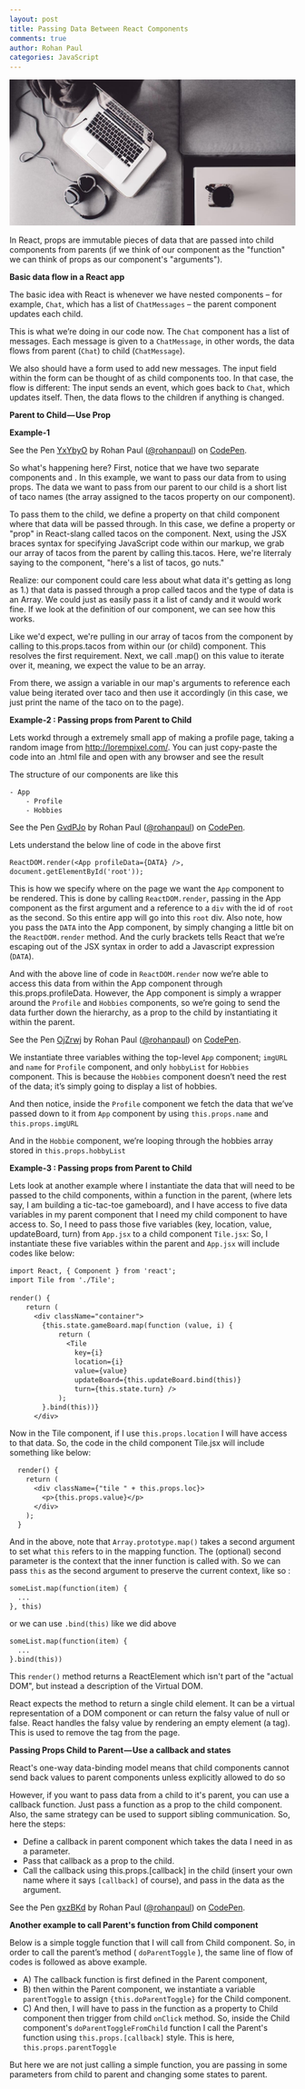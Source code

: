 ```yaml
---
layout: post
title: Passing Data Between React Components
comments: true
author: Rohan Paul
categories: JavaScript
---
```

<img src="/images/fulls/React-Component-Passing-Props-To-Children.jpeg" class="fit image">

In React, props are immutable pieces of data that are passed into child components from parents (if we think of our component as the "function" we can think of props as our component's "arguments").

**Basic data flow in a React app**

The basic idea with React is whenever we have nested components – for example, ``Chat``, which has a list of ``ChatMessages`` – the parent component updates each child.

This is what we’re doing in our code now. The ``Chat`` component has a list of messages. Each message is given to a ``ChatMessage``, in other words, the data flows from parent (``Chat``) to child (``ChatMessage``).

We also should have a form used to add new messages. The input field within the form can be thought of as child components too. In that case, the flow is different: The input sends an event, which goes back to ``Chat``, which updates itself. Then, the data flows to the children if anything is changed.

**Parent to Child — Use Prop**

**Example-1**

<p data-height="453" data-theme-id="0" data-slug-hash="YxYbyO" data-default-tab="js" data-user="rohanpaul" data-embed-version="2" data-pen-title="YxYbyO" class="codepen">See the Pen <a href="https://codepen.io/rohanpaul/pen/YxYbyO/">YxYbyO</a> by Rohan Paul (<a href="https://codepen.io/rohanpaul">@rohanpaul</a>) on <a href="https://codepen.io">CodePen</a>.</p>
<script async src="https://production-assets.codepen.io/assets/embed/ei.js"></script>


So what's happening here? First, notice that we have two separate components <Parent /> and <TacosList />. In this example, we want to pass our data from <Parent /> to <TacosList /> using props. The data we want to pass from our parent to our child is a short list of taco names (the array assigned to the tacos property on our <Parent /> component).

To pass them to the child, we define a property on that child component where that data will be passed through. In this case, we define a property or "prop" in React-slang called tacos on the <TacosList /> component. Next, using the JSX braces syntax for specifying JavaScript code within our markup, we grab our array of tacos from the parent by calling this.tacos. Here, we're literraly saying to the <TacosList /> component, "here's a list of tacos, go nuts."

Realize: our <TacosList /> component could care less about what data it's getting as long as 1.) that data is passed through a prop called tacos and the type of data is an Array. We could just as easily pass it a list of candy and it would work fine. If we look at the definition of our <TacosList /> component, we can see how this works.

Like we'd expect, we're pulling in our array of tacos from the <Parent /> component by calling to this.props.tacos from within our <TacosList /> (or child) component. This resolves the first requirement. Next, we call .map() on this value to iterate over it, meaning, we expect the value to be an array.

From there, we assign a variable in our map's arguments to reference each value being iterated over taco and then use it accordingly (in this case, we just print the name of the taco on to the page).


**Example-2 : Passing props from Parent to Child**

Lets workd through a extremely small app of making a profile page, taking a random image from http://lorempixel.com/. You can just copy-paste the code into an .html file and open with any browser and see the result

The structure of our components are like this

```
- App
    - Profile
    - Hobbies
```

<p data-height="1252" data-theme-id="0" data-slug-hash="GvdPJo" data-default-tab="js" data-user="rohanpaul" data-embed-version="2" data-pen-title="GvdPJo" class="codepen">See the Pen <a href="https://codepen.io/rohanpaul/pen/GvdPJo/">GvdPJo</a> by Rohan Paul (<a href="https://codepen.io/rohanpaul">@rohanpaul</a>) on <a href="https://codepen.io">CodePen</a>.</p>
<script async src="https://production-assets.codepen.io/assets/embed/ei.js"></script>

Lets understand the below line of code in the above first

```
ReactDOM.render(<App profileData={DATA} />, document.getElementById('root'));
```

This is how we specify where on the page we want the ``App`` component to be rendered. This is done by calling ``ReactDOM.render``, passing in the App component as the first argument and a reference to a ``div`` with the id of ``root`` as the second. So this entire app will go into this ``root`` div. Also note, how you pass the ``DATA`` into the App component, by simply changing a little bit on the ``ReactDOM.render`` method. And the curly brackets tells React that we’re escaping out of the JSX syntax in order to add a Javascript expression (``DATA``).

And with the above line of code in ``ReactDOM.render`` now we’re able to access this data from within the App component through this.props.profileData. However, the App component is simply a wrapper around the ``Profile`` and ``Hobbies`` components, so we’re going to send the data further down the hierarchy, as a prop to the child by instantiating it within the parent. 

<p data-height="320" data-theme-id="0" data-slug-hash="OjZrwj" data-default-tab="js" data-user="rohanpaul" data-embed-version="2" data-pen-title="OjZrwj" class="codepen">See the Pen <a href="https://codepen.io/rohanpaul/pen/OjZrwj/">OjZrwj</a> by Rohan Paul (<a href="https://codepen.io/rohanpaul">@rohanpaul</a>) on <a href="https://codepen.io">CodePen</a>.</p>
<script async src="https://production-assets.codepen.io/assets/embed/ei.js"></script>

We instantiate three variables withing the top-level ``App`` component; ``imgURL`` and ``name`` for ``Profile`` component, and only ``hobbyList`` for ``Hobbies`` component. This is because the ``Hobbies`` component doesn’t need the rest of the data; it’s simply going to display a list of hobbies.

And then notice, inside the ``Profile`` component we fetch the data that we’ve passed down to it from ``App`` component by using ``this.props.name`` and ``this.props.imgURL``


And in the ``Hobbie`` component, we’re looping through the hobbies array stored in ``this.props.hobbyList``


**Example-3 : Passing props from Parent to Child**

Lets look at another example where I instantiate the data that will need to be passed to the child components, within a function in the parent, (where lets say, I am building a tic-tac-toe gameboard), and I have access to five data variables in my parent component that I need my child component to have access to. So, I need to pass those five variables (key, location, value, updateBoard, turn) from ``App.jsx`` to a child component ``Tile.jsx``:
So, I instantiate these five variables within the parent and ``App.jsx`` will include codes like below:


```
import React, { Component } from 'react';
import Tile from './Tile';

render() {
    return (
      <div className="container">       
        {this.state.gameBoard.map(function (value, i) {
            return (
              <Tile
                key={i}
                location={i}
                value={value}
                updateBoard={this.updateBoard.bind(this)}
                turn={this.state.turn} />
            );
        }.bind(this))}
      </div>

```

Now in the Tile component, if I use ``this.props.location`` I will have access to that data. So, the code in the child component Tile.jsx will include something like below:

```
  render() {
    return (
      <div className={"tile " + this.props.loc}>
        <p>{this.props.value}</p>        
      </div>
    );
  }
 ```


And in the above, note that ``Array.prototype.map()`` takes a second argument to set what ``this`` refers to in the mapping function. The (optional) second parameter is the context that the inner function is called with. So we can pass ``this`` as the second argument to preserve the current context, like so :

```
someList.map(function(item) {
  ...
}, this)
```

or we can use ``.bind(this)`` like we did above 

```
someList.map(function(item) {
  ...
}.bind(this))
```

This ``render()`` method returns a ReactElement which isn't part of the "actual DOM", but instead a description of the Virtual DOM.

React expects the method to return a single child element. It can be a virtual representation of a DOM component or can return the falsy value of null or false. React handles the falsy value by rendering an empty element (a <noscript /> tag). This is used to remove the tag from the page.


**Passing Props Child to Parent — Use a callback and states**

React's one-way data-binding model means that child components cannot send back values to parent components unless explicitly allowed to do so

However, if you want to pass data from a child to it's parent, you can use a callback function. Just pass a function as a prop to the child component. Also, the same strategy can be used to support sibling communication. So, here the steps: 


- Define a callback in parent component which takes the data I need in as a parameter.
- Pass that callback as a prop to the child.
- Call the callback using this.props.[callback] in the child (insert your own name where it says ``[callback]`` of course), and pass in the data as the argument.


<p data-height="511" data-theme-id="0" data-slug-hash="gxzBKd" data-default-tab="js" data-user="rohanpaul" data-embed-version="2" data-pen-title="gxzBKd" class="codepen">See the Pen <a href="https://codepen.io/rohanpaul/pen/gxzBKd/">gxzBKd</a> by Rohan Paul (<a href="https://codepen.io/rohanpaul">@rohanpaul</a>) on <a href="https://codepen.io">CodePen</a>.</p>
<script async src="https://production-assets.codepen.io/assets/embed/ei.js"></script>

**Another example to call Parent's function from Child component**

Below is a simple toggle function that I will call from Child component. So, in order to call the parent’s method ( ``doParentToggle`` ), the same line of flow of codes is followed as above example.  

- A) The callback function is first defined in the Parent component, 
- B) then within the Parent component, we instantiate a variable ``parentToggle`` to assign ``{this.doParentToggle}`` for the Child component. 
- C) And then, I will have to pass in the function as a property to Child component then trigger from child ``onClick`` method. So, inside the Child component's ``doParentToggleFromChild`` function I call the Parent's function using ``this.props.[callback]`` style. This is here, ``this.props.parentToggle``

But here we are not just calling a simple function, you are passing in some parameters from child to parent and changing some states to parent.

<script async src="//jsfiddle.net/rohanpaul/cpzxfh32/10/embed/js,html,css,result/dark/"></script>